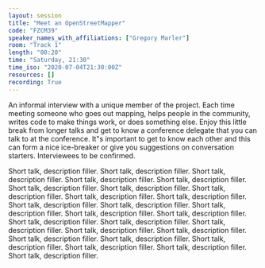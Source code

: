 ```yaml
---
layout: session
title: "Meet an OpenStreetMapper"
code: "FZCM39"
speaker_names_with_affiliations: ["Gregory Marler"]
room: "Track 1"
length: "00:20"
time: "Saturday, 21:30"
time_iso: "2020-07-04T21:30:00Z"
resources: []
recording: True
---
```

An informal interview with a unique member of the project. Each time meeting someone who goes out mapping, helps people in the community, writes code to make things work, or does something else. Enjoy this little break from longer talks and get to know a conference delegate that you can talk to at the conference. It"s important to get to know each other and this can form a nice ice-breaker or give you suggestions on conversation starters. Interviewees to be confirmed.

Short talk, description filler. Short talk, description filler. Short talk, description filler.  Short talk, description filler.  Short talk, description filler.  Short talk, description filler.  Short talk, description filler.  Short talk, description filler.  Short talk, description filler.  Short talk, description filler.  Short talk, description filler.  Short talk, description filler.  Short talk, description filler.  Short talk, description filler.  Short talk, description filler.  Short talk, description filler.  Short talk, description filler.  Short talk, description filler.  Short talk, description filler.  Short talk, description filler.  Short talk, description filler.  Short talk, description filler.  Short talk, description filler.  Short talk, description filler.  Short talk, description filler.  Short talk, description filler.

